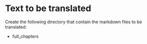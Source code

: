 # Text to be translated

Create the following directory that contain the markdown files to be translated:

* full_chapters
